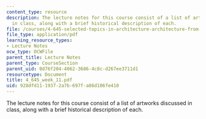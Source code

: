 ```yaml
---
content_type: resource
description: The lecture notes for this course consist of a list of artworks discussed
  in class, along with a brief historical description of each.
file: /courses/4-645-selected-topics-in-architecture-architecture-from-1750-to-the-present-fall-2004/928dfd1119372a7b697fa86d106fe410_4_645_week_11.pdf
file_type: application/pdf
learning_resource_types:
- Lecture Notes
ocw_type: OCWFile
parent_title: Lecture Notes
parent_type: CourseSection
parent_uid: 0d76f204-4062-3686-4c8c-d267ee3711d1
resourcetype: Document
title: 4_645_week_11.pdf
uid: 928dfd11-1937-2a7b-697f-a86d106fe410
---
```

The lecture notes for this course consist of a list of artworks discussed in class, along with a brief historical description of each.


